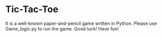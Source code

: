 # Tic-Tac-Toe
It is a well-known paper-and-pencil game written in Python. Please use Game_logic.py to run the game. Good luck! Have fun!
